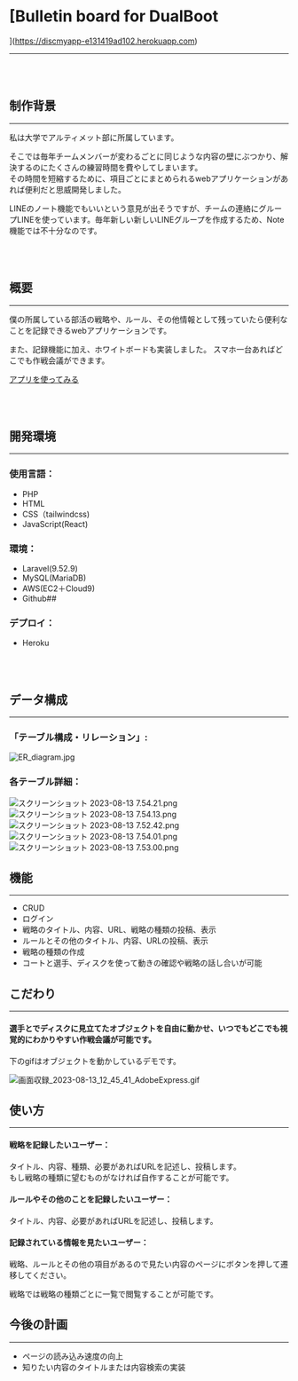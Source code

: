 # [Bulletin board for DualBoot
](https://discmyapp-e131419ad102.herokuapp.com)

---
<br>
</br>

## 制作背景
---
私は大学でアルティメット部に所属しています。  


そこでは毎年チームメンバーが変わるごとに同じような内容の壁にぶつかり、解決するのにたくさんの練習時間を費やしてしまいます。  
その時間を短縮するために、項目ごとにまとめられるwebアプリケーションがあれば便利だと思威開発しました。  


LINEのノート機能でもいいという意見が出そうですが、チームの連絡にグループLINEを使っています。毎年新しい新しいLINEグループを作成するため、Note機能では不十分なのです。

<br>
</br>

## 概要
---
僕の所属している部活の戦略や、ルール、その他情報として残っていたら便利なことを記録できるwebアプリケーションです。


また、記録機能に加え、ホワイトボードも実装しました。
スマホ一台あればどこでも作戦会議ができます。

[アプリを使ってみる](https://discmyapp-e131419ad102.herokuapp.com)

<br>
</br>

## 開発環境
---
### 使用言語：

- PHP
- HTML
- CSS（tailwindcss)
- JavaScript(React)

### 環境：

- Laravel(9.52.9)
- MySQL(MariaDB)
- AWS(EC2＋Cloud9)
- Github## 
### デプロイ：
- Heroku

<br>
</br>

## データ構成
---
### 「テーブル構成・リレーション」:
![ER_diagram.jpg](https://boostnote.io/api/teams/kghHunaUm/files/b225b92721698eee5754906d98fa06b44f309cb06986ad2f1228b666fb23e9a8-ER_diagram.jpg)

### 各テーブル詳細：
![スクリーンショット 2023-08-13 7.54.21.png](https://boostnote.io/api/teams/kghHunaUm/files/2638b0d151b72eacb6c04b0e7e6685157b9f79073180dccfef9c7b79319b7213-%E3%82%B9%E3%82%AF%E3%83%AA%E3%83%BC%E3%83%B3%E3%82%B7%E3%83%A7%E3%83%83%E3%83%88%202023-08-13%207.54.21.png)
![スクリーンショット 2023-08-13 7.54.13.png](https://boostnote.io/api/teams/kghHunaUm/files/e1eee2d243eb6144bf5d31c482bdbbe7dfe71383aedc7a53ebfcdbd25fd15c4c-%E3%82%B9%E3%82%AF%E3%83%AA%E3%83%BC%E3%83%B3%E3%82%B7%E3%83%A7%E3%83%83%E3%83%88%202023-08-13%207.54.13.png)
![スクリーンショット 2023-08-13 7.52.42.png](https://boostnote.io/api/teams/kghHunaUm/files/84008634681ea7771415512fc8a08df392a3999facde21a172a48912c3a350b3-%E3%82%B9%E3%82%AF%E3%83%AA%E3%83%BC%E3%83%B3%E3%82%B7%E3%83%A7%E3%83%83%E3%83%88%202023-08-13%207.52.42.png)
![スクリーンショット 2023-08-13 7.54.01.png](https://boostnote.io/api/teams/kghHunaUm/files/8ef5bf9d663c27212d3128f9c911b37a2536a2be946774744dbd513c2b3fa9a2-%E3%82%B9%E3%82%AF%E3%83%AA%E3%83%BC%E3%83%B3%E3%82%B7%E3%83%A7%E3%83%83%E3%83%88%202023-08-13%207.54.01.png)
![スクリーンショット 2023-08-13 7.53.00.png](https://boostnote.io/api/teams/kghHunaUm/files/21e35b5561991d2e16d5bb7f2210e4aee87585bb8128f1ffdc5dd4dbc447f0a6-%E3%82%B9%E3%82%AF%E3%83%AA%E3%83%BC%E3%83%B3%E3%82%B7%E3%83%A7%E3%83%83%E3%83%88%202023-08-13%207.53.00.png)


## 機能
---
- CRUD
- ログイン
- 戦略のタイトル、内容、URL、戦略の種類の投稿、表示
- ルールとその他のタイトル、内容、URLの投稿、表示
- 戦略の種類の作成
- コートと選手、ディスクを使って動きの確認や戦略の話し合いが可能

## こだわり
---
####  **選手とでディスクに見立てたオブジェクトを自由に動かせ、いつでもどこでも視覚的にわかりやすい作戦会議が可能です。**

下のgifはオブジェクトを動かしているデモです。

![画面収録_2023-08-13_12_45_41_AdobeExpress.gif](https://boostnote.io/api/teams/kghHunaUm/files/3431d24b74f9910b7d639a4774d04079f8e1c30fbadd13ad94d07fe069181519-%E7%94%BB%E9%9D%A2%E5%8F%8E%E9%8C%B2_2023-08-13_12_45_41_AdobeExpress.gif)

## 使い方
---
#### **戦略を記録したいユーザー：** 

タイトル、内容、種類、必要があればURLを記述し、投稿します。  
もし戦略の種類に望むものがなければ自作することが可能です。

#### **ルールやその他のことを記録したいユーザー：** 

タイトル、内容、必要があればURLを記述し、投稿します。

#### **記録されている情報を見たいユーザー：** 
戦略、ルールとその他の項目があるので見たい内容のページにボタンを押して遷移してください。

戦略では戦略の種類ごとに一覧で閲覧することが可能です。

## 今後の計画
---
- ページの読み込み速度の向上
- 知りたい内容のタイトルまたは内容検索の実装

